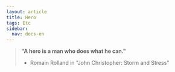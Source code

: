 ```yaml
---
layout: article
title: Hero
tags: Etc
sidebar:
  nav: docs-en
---
```


> **"A hero is a man who does what he can."**
> - Romain Rolland in "John Christopher: Storm and Stress"
